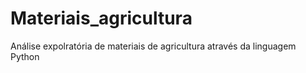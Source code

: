# Materiais_agricultura
Análise expolratória de materiais de agricultura através da linguagem Python 
